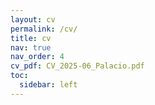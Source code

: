 ```yaml
---
layout: cv
permalink: /cv/
title: cv
nav: true
nav_order: 4
cv_pdf: CV_2025-06_Palacio.pdf
toc:
  sidebar: left
---
```

